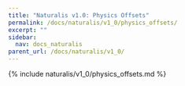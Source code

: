 ```yaml
---
title: "Naturalis v1.0: Physics Offsets"
permalink: /docs/naturalis/v1_0/physics_offsets/
excerpt: ""
sidebar:
  nav: docs_naturalis
parent_url: /docs/naturalis/v1_0/
---
```


{% include naturalis/v1_0/physics_offsets.md %}
